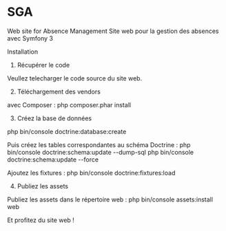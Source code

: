 # SGA
Web site for Absence Management
Site web pour la gestion des absences avec Symfony 3


Installation


1. Récupérer le code

Veullez telecharger le code source du site web.

2. Téléchargement des vendors

avec Composer  :
php composer.phar install

3. Créez la base de données

php bin/console doctrine:database:create

Puis créez les tables correspondantes au schéma Doctrine :
php bin/console doctrine:schema:update --dump-sql
php bin/console doctrine:schema:update --force

Ajoutez les fixtures :
php bin/console doctrine:fixtures:load

4. Publiez les assets

Publiez les assets dans le répertoire web :
php bin/console assets:install web


Et profitez du site web !